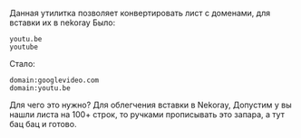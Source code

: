 Данная утилитка позволяет конвертировать лист с доменами, для вставки их в nekoray
Было:
```
youtu.be
youtube
```
Стало:
```
domain:googlevideo.com
domain:youtu.be
```
Для чего это нужно? Для облегчения вставки в Nekoray, Допустим у вы нашли листа на 100+ строк, то ручками прописывать это запара, а тут бац бац и готово.